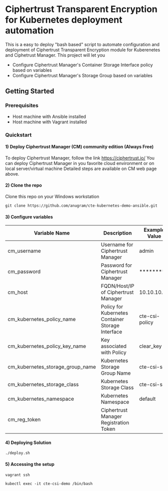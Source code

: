 # Ciphertrust Transparent Encryption for Kubernetes deployment automation
This is a easy to deploy "bash based" script to automate configuration and deployment of Ciphertrust Transparent Encryption module for Kuberenetes and Ciphetrust Manager.
This project will let you
* Configure Ciphertrust Manager's Container Storage Interface policy based on variables
* Configure Ciphertrust Manager's Storage Group based on variables

## Getting Started
### Prerequisites
* Host machine with Ansible installed
* Host machine with Vagrant installed
### Quickstart
#### 1) Deploy Ciphertrust Manager (CM) community edition (Always Free)
To deploy Ciphertrust Manager, follow the link https://ciphertrust.io/ 
You can deploy Ciphertrust Manager in you favorite cloud environment or on local server/virtual machine
Detailed steps are available on CM web page above.
#### 2) Clone the repo 
Clone this repo on your Windows workstation
```
git clone https://github.com/anugram/cte-kubernetes-demo-ansible.git
```
#### 3) Configure variables
Variable Name | Description | Example Value
--- | --- | ---
cm_username | Username for Ciphertrust Manager | admin
cm_password | Password for Ciphertrust Manager | *********
cm_host | FQDN/Host/IP of Ciphertrust Manager | 10.10.10.10
cm_kubernetes_policy_name | Policy for Kubernetes Container Storage Interface | cte-csi-policy
cm_kubernetes_policy_key_name | Key associated with Policy | clear_key
cm_kubernetes_storage_group_name | Kubernetes Storage Group Name | cte-csi-sg
cm_kubernetes_storage_class | Kubernetes Storage Class | cte-csi-sc
cm_kubernetes_namespace | Kubernetes Namespace | default
cm_reg_token | Ciphertrust Manager Registration Token | <Base64 Encoded Registration token from CM>
#### 4) Deploying Solution
```
./deploy.sh
```
#### 5) Accessing the setup
```
vagrant ssh
```
```
kubectl exec -it cte-csi-demo /bin/bash
```
